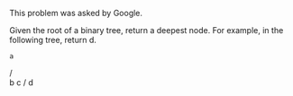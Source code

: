 ﻿This problem was asked by Google.

Given the root of a binary tree, return a deepest node. For example, in the following tree, return d.

    a
   / \
  b   c
 /
d